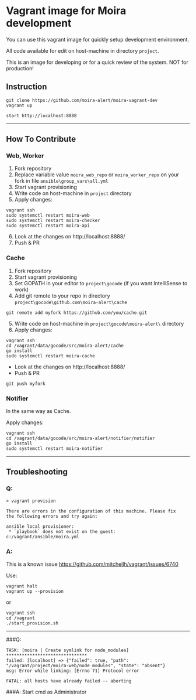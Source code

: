 # Vagrant image for Moira development
You can use this vagrant image for quickly setup development environment.

All code available for edit on host-machine in directory `project`.

This is an image for developing or for a quick review of the system. NOT for production!

## Instruction

```
git clone https://github.com/moira-alert/moira-vagrant-dev
vagrant up

start http://localhost:8888
```
---
## How To Contribute

### Web,  Worker

1. Fork repository
2. Replace variable value `moira_web_repo` or `moira_worker_repo` on your fork in file `ansible\group_vars\all.yml` 
3. Start vagrant provisioning
4. Write code on host-machine in `project` directory
5. Apply changes:
```
vagrant ssh
sudo systemctl restart moira-web
sudo systemctl restart moira-checker
sudo systemctl restart moira-api
```
6. Look at the changes on http://localhost:8888/
7. Push & PR 


### Cache

1. Fork repository
2. Start vagrant provisioning
3. Set GOPATH in your editor to `project\gocode` (if you want IntelliSense to work)  
4. Add git remote to your repo in directory `project\gocode\github.com\moira-alert\cache`
```
git remote add myfork https://github.com/you/cache.git
``` 
5. Write code on host-machine in `project\gocode\moira-alert\` directory
6. Apply changes:
```
vagrant ssh
cd /vagrant/data/gocode/src/moira-alert/cache
go install
sudo systemctl restart moira-cache
```
* Look at the changes on http://localhost:8888/
* Push & PR
```
git push myfork
```

### Notifier

In the same way as Cache. 

Apply changes:
```
vagrant ssh
cd /vagrant/data/gocode/src/moira-alert/notifier/notifier
go install
sudo systemctl restart moira-notifier
```
---
## Troubleshooting

### Q:
```
> vagrant provision

There are errors in the configuration of this machine. Please fix
the following errors and try again:

ansible local provisioner:
 * `playbook` does not exist on the guest: c:/vagrant/ansible/moira.yml 
```
### A:
This is a known issue https://github.com/mitchellh/vagrant/issues/6740

Use:

```
vagrant halt
vagrant up --provision
```
or
```
vagrant ssh
cd /vagrant
./start_provision.sh
```
---
###Q:
```
TASK: [moira | Create symlink for node_modules] *******************************
failed: [localhost] => {"failed": true, "path": "/vagrant/project/moira-web/node_modules", "state": "absent"}
msg: Error while linking: [Errno 71] Protocol error

FATAL: all hosts have already failed -- aborting
```

###A: 
Start cmd as Administrator
